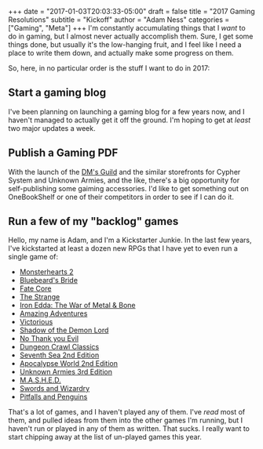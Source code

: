 +++
date = "2017-01-03T20:03:33-05:00"
draft = false
title = "2017 Gaming Resolutions"
subtitle = "Kickoff"
author = "Adam Ness"
categories = ["Gaming", "Meta"]
+++
I'm constantly accumulating things that I *want* to do in gaming, but I almost
never actually accomplish them. Sure, I get some things done, but usually it's 
the low-hanging fruit, and I feel like I need a place to write them down, and
actually make some progress on them.

So, here, in no particular order is the stuff I want to do in 2017:

## Start a gaming blog 

I've been planning on launching a gaming blog for a few years now, and I
haven't managed to actually get it off the ground. I'm hoping to get at *least* two major updates a week. 

## Publish a Gaming PDF 

With the launch of the [DM's Guild](http://www.dmsguild.com/browse.php?affiliate_id=6913) and the similar storefronts for Cypher System and Unknown Armies, and the like, there's a big opportunity for self-publishing some gaiming accessories. I'd like to get something out on OneBookShelf or one of their competitors in order to see if I can do it. 

## Run a few of my "backlog" games

Hello, my name is Adam, and I'm a Kickstarter Junkie. In the last few years, I've kickstarted at least a dozen new RPGs that I have yet to even run a single game of:

* [Monsterhearts 2](https://www.kickstarter.com/projects/averyalder/monsterhearts-2)
* [Bluebeard's Bride](https://www.kickstarter.com/projects/1921129910/bluebeards-bride)
* [Fate Core](https://www.kickstarter.com/projects/evilhat/fate-core)
* [The Strange](https://www.kickstarter.com/projects/montecookgames/the-strange-a-tabletop-rpg-by-bruce-cordell-and-mo)
* [Iron Edda: The War of Metal & Bone](https://www.kickstarter.com/projects/sandandsteam/iron-edda-war-of-metal-and-bone-for-fate-coretm)
* [Amazing Adventures](https://www.kickstarter.com/projects/676918054/amazing-adventures-rpg) 
* [Victorious](https://www.kickstarter.com/projects/676918054/victorious-the-role-playing-game)
* [Shadow of the Demon Lord](https://www.kickstarter.com/projects/432417423/shadow-of-the-demon-lord)
* [No Thank you Evil](https://www.kickstarter.com/projects/montecookgames/no-thank-you-evil-a-game-of-make-believe-for-famil)
* [Dungeon Crawl Classics](https://www.kickstarter.com/projects/1409961192/dcc-rpg-4th-printing)
* [Seventh Sea 2nd Edition](https://www.kickstarter.com/projects/johnwickpresents/7th-sea-second-edition)
* [Apocalypse World 2nd Edition](https://www.kickstarter.com/projects/226674021/apocalypse-world-2nd-edition)
* [Unknown Armies 3rd Edition](https://www.kickstarter.com/projects/atlasgames/unknown-armies-third-edition-roleplaying-game)
* [M.A.S.H.E.D.](https://www.kickstarter.com/projects/504288855/mashed-a-korean-war-mash-rpg)
* [Swords and Wizardry](https://www.kickstarter.com/projects/froggodgames/swords-and-wizardry-complete-rulebook-3rd-printing)
* [Pitfalls and Penguins](https://www.kickstarter.com/projects/joehills/pitfalls-and-penguins-first-printing)

That's a lot of games, and I haven't played any of them. I've *read* most of them, and pulled ideas from them into the other games I'm running, but I haven't run or played in any of them as written. That sucks. I really want to start chipping away at the list of un-played games this year. 

